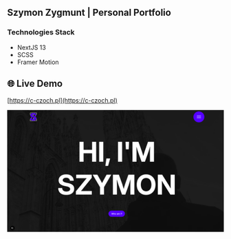 ## Szymon Zygmunt | Personal Portfolio

### Technologies Stack
* NextJS 13
* SCSS
* Framer Motion

## 🌐 Live Demo  
[https://c-czoch.pl](https://c-czoch.pl)

![Home Page](/screenshot.png)